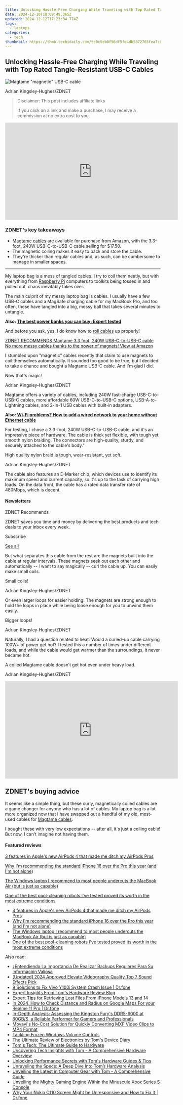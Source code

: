 ```yaml
---
title: Unlocking Hassle-Free Charging While Traveling with Top Rated Tangle-Resistant USB-C Cables
date: 2024-12-10T18:09:49.365Z
updated: 2024-12-12T17:23:34.774Z
tags:
  - laptops
categories:
  - tech
thumbnail: https://thmb.techidaily.com/5c0c9eb8f56df5fe4db5872765fea7c0cdfb1d4cf1ab34421179afeae4f509e7.png
---
```


## Unlocking Hassle-Free Charging While Traveling with Top Rated Tangle-Resistant USB-C Cables

![Magtame "magnetic" USB-C cable](https://www.zdnet.com/a/img/resize/792e994a37802f9b90ad89dacc766936469a3ad6/2024/08/27/49c9e413-0293-4884-89cb-500c5f129ad7/img-0919.jpg?auto=webp&width=1280)

Adrian Kingsley-Hughes/ZDNET

>  Disclaimer: This post includes affiliate links
>
>  If you click on a link and make a purchase, I may receive a commission at no extra cost to you.
>

<!-- affiliate ads begin -->
<iframe width="560" height="315" src="https://www.youtube.com/embed/5FWCFI3f_cs?si=Kt2Onr_E4c616tbH" title="YouTube video player" frameborder="0" allow="accelerometer; autoplay; clipboard-write; encrypted-media; gyroscope; picture-in-picture; web-share" referrerpolicy="strict-origin-when-cross-origin" allowfullscreen></iframe>
<!-- affiliate ads end -->

### ZDNET's key takeaways

* [Magtame cables](https://buy.geni.us/Proxy.ashx?TSID=368250&GR%5FURL=https%3A%2F%2Fwww.amazon.com%2FMagtame-Charger-Magnetic-Charging-Compatible%2Fdp%2FB0CKZHTGZF%3Ftag%3Dzd-buy-button-20%26ascsubtag%3D%5F%5FCOM%5FCLICK%5FID%5F%5F%7C15f7dcb7-0ad1-4647-be19-a9786326ab49%7Cdtp&dtb=1) are available for purchase from Amazon, with the 3.3-foot, 240W USB-C-to-USB-C cable selling for $17.50.
* The magnetic coiling makes it easy to pack and store the cable.
* They're thicker than regular cables and, as such, can be cumbersome to manage in smaller spaces.

---

My laptop bag is a mess of tangled cables. I try to coil them neatly, but with everything from [Raspberry Pi](https://www.zdnet.com/article/meet-the-most-affordable-raspberry-pi-5-ever-whats-new-and-why-its-so-cheap/) computers to toolkits being tossed in and pulled out, chaos inevitably takes over. 

The main culprit of my messy laptop bag is cables. I usually have a few USB-C cables and a MagSafe charging cable for my MacBook Pro, and too often, these have tangled into a big, messy ball that takes several minutes to untangle.

**Also: [The best power banks you can buy: Expert tested](https://www.zdnet.com/article/best-power-banks/)**

And before you ask, yes, I do know how to [roll cables](https://www.youtube.com/watch?v=1Mm9YYp6a1M) up properly!

[ZDNET RECOMMENDS Magtame 3.3 foot, 240W USB-C-to-USB-C cable No more messy cables thanks to the power of magnets! View at Amazon](https://buy.geni.us/Proxy.ashx?TSID=368250&GR%5FURL=https%3A%2F%2Fwww.amazon.com%2FMagtame-Charger-Magnetic-Charging-Compatible%2Fdp%2FB0CKZHTGZF%3Ftag%3Dzd-buy-button-20%26ascsubtag%3D%5F%5FCOM%5FCLICK%5FID%5F%5F%7C15f7dcb7-0ad1-4647-be19-a9786326ab49%7Cdtp&dtb=1)

I stumbled upon "magnetic" cables recently that claim to use magnets to coil themselves automatically. It sounded too good to be true, but I decided to take a chance and bought a Magtame USB-C cable. And I'm glad I did.

Now that's magic!

Adrian Kingsley-Hughes/ZDNET

Magtame offers a variety of cables, including 240W fast-charge USB-C-to-USB-C cables, more affordable 60W USB-C-to-USB-C options, USB-A-to-Lightning cables, and 2-in-1 USB cables with built-in adapters.

**Also: [Wi-Fi problems? How to add a wired network to your home without Ethernet cable](https://www.zdnet.com/home-and-office/work-life/wi-fi-problems-how-to-add-a-wired-network-to-your-home-without-ethernet-cable/)**

For testing, I chose a 3.3-foot, 240W USB-C-to-USB-C cable, and it's an impressive piece of hardware. The cable is thick yet flexible, with tough yet smooth nylon braiding. The connectors are high-quality, sturdy, and securely attached to the cable's body."

High quality nylon braid is tough, wear-resistant, yet soft.

Adrian Kingsley-Hughes/ZDNET

The cable also features an E-Marker chip, which devices use to identify its maximum speed and current capacity, so it's up to the task of carrying high loads. On the data front, the cable has a rated data transfer rate of 480Mbps, which is decent.

#### Newsletters

ZDNET Recommends

ZDNET saves you time and money by delivering the best products and tech deals to your inbox every week.

 Subscribe

[See all](https://www.zdnet.com/newsletters/)

But what separates this cable from the rest are the magnets built into the cable at regular intervals. These magnets seek out each other and automatically -- I want to say magically -- curl the cable up. You can easily make small coils.

Small coils!

Adrian Kingsley-Hughes/ZDNET

Or even larger loops for easier holding. The magnets are strong enough to hold the loops in place while being loose enough for you to unwind them easily.

Bigger loops!

Adrian Kingsley-Hughes/ZDNET

Naturally, I had a question related to heat: Would a curled–up cable carrying 100W+ of power get hot? I tested this a number of times under different loads, and while the cable would get warmer than the surroundings, it never became hot.

A coiled Magtame cable doesn't get hot even under heavy load.

Adrian Kingsley-Hughes/ZDNET

<!-- affiliate ads begin -->
<iframe width="560" height="315" src="https://www.youtube.com/embed/U_aNKnMTPjo?si=Og_mEt7NP3Fbsg2n" title="YouTube video player" frameborder="0" allow="accelerometer; autoplay; clipboard-write; encrypted-media; gyroscope; picture-in-picture; web-share" referrerpolicy="strict-origin-when-cross-origin" allowfullscreen></iframe>
<!-- affiliate ads end -->

## ZDNET's buying advice

It seems like a simple thing, but these curly, magnetically coiled cables are a game changer for anyone who has a lot of cables. My laptop bag is a lot more organized now that I have swapped out a handful of my old, most-used cables for [Magtame cables](https://buy.geni.us/Proxy.ashx?TSID=368250&GR%5FURL=https%3A%2F%2Fwww.amazon.com%2FMagtame-Charger-Magnetic-Charging-Compatible%2Fdp%2FB0CKZHTGZF%3Fth%3D1%26tag%3Dzd-buy-button-20%26ascsubtag%3D%5F%5FCOM%5FCLICK%5FID%5F%5F%7C15f7dcb7-0ad1-4647-be19-a9786326ab49%7Cdtp&dtb=1). 

I bought these with very low expectations -- after all, it's just a coiling cable! But now, I can't imagine not having them. 

#### Featured reviews

[3 features in Apple's new AirPods 4 that made me ditch my AirPods Pros](https://www.zdnet.com/article/3-features-in-apples-new-airpods-4-that-made-me-ditch-my-airpods-pros/ "3 features in Apple's new AirPods 4 that made me ditch my AirPods Pros")

[Why I'm recommending the standard iPhone 16 over the Pro this year (and I'm not alone)](https://www.zdnet.com/article/why-im-recommending-the-standard-iphone-16-over-the-pro-this-year-and-im-not-alone/ "Why I'm recommending the standard iPhone 16 over the Pro this year (and I'm not alone)")

[The Windows laptop I recommend to most people undercuts the MacBook Air (but is just as capable)](https://www.zdnet.com/article/the-windows-laptop-i-recommend-to-most-people-undercuts-the-macbook-air-but-is-just-as-capable/ "The Windows laptop I recommend to most people undercuts the MacBook Air (but is just as capable)")

[One of the best pool-cleaning robots I've tested proved its worth in the most extreme conditions](https://www.zdnet.com/article/one-of-the-best-pool-cleaning-robots-ive-tested-proved-its-worth-in-the-most-extreme-conditions/ "One of the best pool-cleaning robots I've tested proved its worth in the most extreme conditions")

* [3 features in Apple's new AirPods 4 that made me ditch my AirPods Pros](https://www.zdnet.com/article/3-features-in-apples-new-airpods-4-that-made-me-ditch-my-airpods-pros/ "3 features in Apple's new AirPods 4 that made me ditch my AirPods Pros")
* [Why I'm recommending the standard iPhone 16 over the Pro this year (and I'm not alone)](https://www.zdnet.com/article/why-im-recommending-the-standard-iphone-16-over-the-pro-this-year-and-im-not-alone/ "Why I'm recommending the standard iPhone 16 over the Pro this year (and I'm not alone)")
* [The Windows laptop I recommend to most people undercuts the MacBook Air (but is just as capable)](https://www.zdnet.com/article/the-windows-laptop-i-recommend-to-most-people-undercuts-the-macbook-air-but-is-just-as-capable/ "The Windows laptop I recommend to most people undercuts the MacBook Air (but is just as capable)")
* [One of the best pool-cleaning robots I've tested proved its worth in the most extreme conditions](https://www.zdnet.com/article/one-of-the-best-pool-cleaning-robots-ive-tested-proved-its-worth-in-the-most-extreme-conditions/ "One of the best pool-cleaning robots I've tested proved its worth in the most extreme conditions")

<ins class="adsbygoogle"
     style="display:block"
     data-ad-format="autorelaxed"
     data-ad-client="ca-pub-7571918770474297"
     data-ad-slot="1223367746"></ins>

<ins class="adsbygoogle"
     style="display:block"
     data-ad-client="ca-pub-7571918770474297"
     data-ad-slot="8358498916"
     data-ad-format="auto"
     data-full-width-responsive="true"></ins>

<span class="atpl-alsoreadstyle">Also read:</span>
<div><ul>
<li><a href="https://win-awesome.techidaily.com/entendiendo-la-importancia-de-realizar-backups-regulares-para-su-informacion-valiosa/"><u>¿Entendiendo La Importancia De Realizar Backups Regulares Para Su Información Valiosa</u></a></li>
<li><a href="https://facebook-record-videos.techidaily.com/updated-2024-approved-elevate-videography-quality-top-7-sound-effects-pick/"><u>[Updated] 2024 Approved Elevate Videography Quality Top 7 Sound Effects Pick</u></a></li>
<li><a href="https://howto.techidaily.com/9-solutions-to-fix-vivo-y100i-system-crash-issue-drfone-by-drfone-fix-android-problems-fix-android-problems/"><u>9 Solutions to Fix Vivo Y100i System Crash Issue | Dr.fone</u></a></li>
<li><a href="https://hardware-reviews.techidaily.com/expert-insights-from-toms-hardware-review-blog/"><u>Expert Insights From Tom's Hardware Review Blog</u></a></li>
<li><a href="https://win-guides.techidaily.com/expert-tips-for-retrieving-lost-files-from-iphone-models-13-and-14/"><u>Expert Tips for Retrieving Lost Files From iPhone Models 13 and 14</u></a></li>
<li><a href="https://android-location-track.techidaily.com/in-2024-how-to-check-distance-and-radius-on-google-maps-for-your-realme-11-pro-drfone-by-drfone-virtual-android/"><u>In 2024, How to Check Distance and Radius on Google Maps For your Realme 11 Pro | Dr.fone</u></a></li>
<li><a href="https://hardware-reviews.techidaily.com/in-depth-analysis-assessing-the-kingston-furys-ddr5-6000-at-60gbs-a-reliable-performer-for-gamers-and-professionals/"><u>In-Depth Analysis: Assessing the Kingston Fury's DDR5-6000 at 60GB/S, a Reliable Performer for Gamers and Professionals</u></a></li>
<li><a href="https://some-guidance.techidaily.com/movavis-no-cost-solution-for-quickly-converting-mxf-video-clips-to-mp4-format/"><u>Movavi's No-Cost Solution for Quickly Converting MXF Video Clips to MP4 Format</u></a></li>
<li><a href="https://windows11.techidaily.com/tackling-frozen-windows-volume-controls/"><u>Tackling Frozen Windows Volume Controls</u></a></li>
<li><a href="https://hardware-reviews.techidaily.com/the-ultimate-review-of-electronics-by-toms-device-diary/"><u>The Ultimate Review of Electronics by Tom's Device Diary</u></a></li>
<li><a href="https://hardware-reviews.techidaily.com/toms-tech-the-ultimate-guide-to-hardware/"><u>Tom's Tech: The Ultimate Guide to Hardware</u></a></li>
<li><a href="https://hardware-reviews.techidaily.com/uncovering-tech-insights-with-tom-a-comprehensive-hardware-overview/"><u>Uncovering Tech Insights with Tom - A Comprehensive Hardware Overview</u></a></li>
<li><a href="https://hardware-reviews.techidaily.com/unlocking-performance-secrets-with-toms-hardware-guides-and-tips/"><u>Unlocking Performance Secrets with Tom's Hardware Guides & Tips</u></a></li>
<li><a href="https://hardware-reviews.techidaily.com/unraveling-the-specs-a-deep-dive-into-toms-hardware-analysis/"><u>Unraveling the Specs: A Deep Dive Into Tom’s Hardware Analysis</u></a></li>
<li><a href="https://hardware-reviews.techidaily.com/unveiling-the-latest-in-computer-gear-with-tom-a-comprehensive-guide/"><u>Unveiling the Latest in Computer Gear with Tom - A Comprehensive Guide</u></a></li>
<li><a href="https://buynow-marvelous.techidaily.com/unveiling-the-mighty-gaming-engine-within-the-minuscule-xbox-series-s-console/"><u>Unveiling the Mighty Gaming Engine Within the Minuscule Xbox Series S Console</u></a></li>
<li><a href="https://howto.techidaily.com/why-your-nokia-c110-screen-might-be-unresponsive-and-how-to-fix-it-drfone-by-drfone-fix-android-problems-fix-android-problems/"><u>Why Your Nokia C110 Screen Might be Unresponsive and How to Fix It | Dr.fone</u></a></li>
</ul></div>

